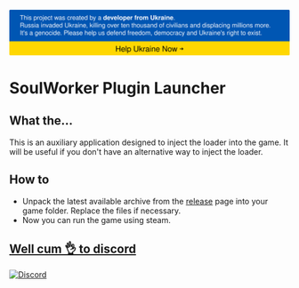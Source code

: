 [![Stand With Ukraine](https://raw.githubusercontent.com/vshymanskyy/StandWithUkraine/main/banner-direct-single.svg)](https://stand-with-ukraine.pp.ua)

# SoulWorker Plugin Launcher

## What the...

This is an auxiliary application designed to inject the loader into the game. It will be useful if you don't have an alternative way to inject the loader.

## How to

- Unpack the latest available archive from the [release](../../releases) page into your game folder. Replace the files if necessary.
- Now you can run the game using steam.

## [Well cum 👌 to discord](http://discord.gg/SequFJP)

[![Discord](https://img.shields.io/discord/606442027873206292?style=flat-square)](http://discord.gg/SequFJP)
